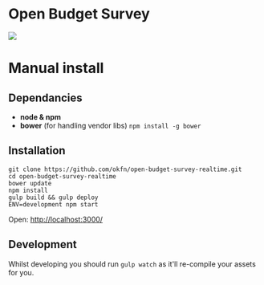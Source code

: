 Open Budget Survey
==================

![](https://secure.travis-ci.org/okfn/open-budget-survey-tracker.png?branch=master)

# Manual install

## Dependancies
- __node & npm__
- __bower__ (for handling vendor libs) `npm install -g bower`

## Installation

    git clone https://github.com/okfn/open-budget-survey-realtime.git
    cd open-budget-survey-realtime
    bower update
    npm install
    gulp build && gulp deploy
    ENV=development npm start

Open: <http://localhost:3000/>

## Development

Whilst developing you should run `gulp watch` as it'll re-compile your assets
for you.
